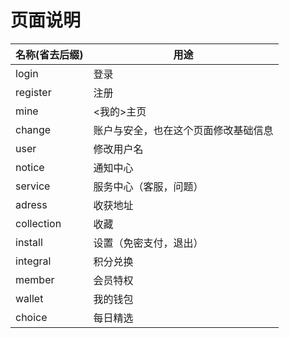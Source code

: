 # 页面说明


|名称(省去后缀)|用途|
|-|-|
|login|登录|
|register|注册|
|mine|<我的>主页|
|change|账户与安全，也在这个页面修改基础信息|
|user|修改用户名|
|notice|通知中心|
|service|服务中心（客服，问题）|
|adress|收获地址|
|collection|收藏|
|install|设置（免密支付，退出）|
|integral|积分兑换|
|member|会员特权|
|wallet|我的钱包|
|choice|每日精选|